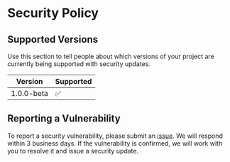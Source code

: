 # Security Policy

## Supported Versions

Use this section to tell people about which versions of your project are
currently being supported with security updates.

| Version      | Supported          |
| -----------  | ------------------ |
| 1.0.0-beta | :white_check_mark: |

## Reporting a Vulnerability

To report a security vulnerability, please submit an [issue](https://github.com/stjude-dnb-binfcore/sc-epigenie/issues). We will respond within 3 business days. If the vulnerability is confirmed, we will work with you to resolve it and issue a security update.
